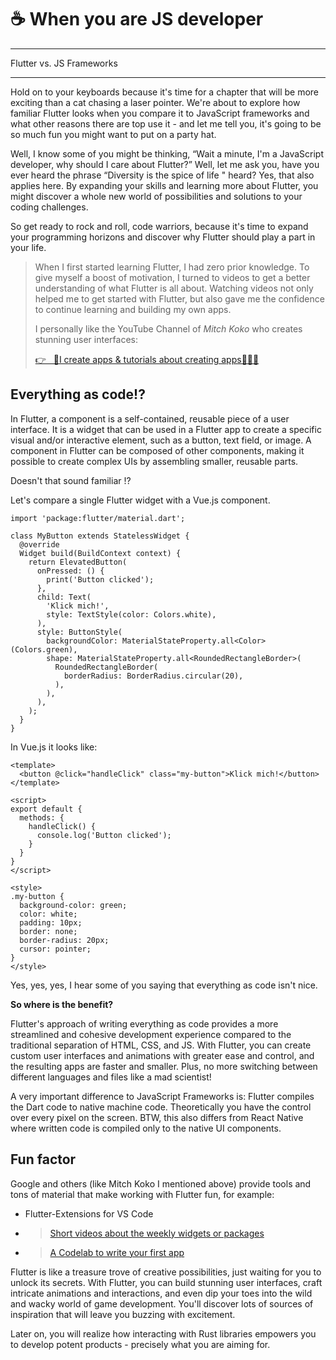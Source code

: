 # ☕ When you are JS developer

---

Flutter vs. JS Frameworks

---

Hold on to your keyboards because it's time for a chapter that will be more exciting than a cat chasing a laser pointer. We're about to explore how familiar Flutter looks when you compare it to JavaScript frameworks and what other reasons there are top use it - and let me tell you, it's going to be so much fun you might want to put on a party hat.

Well, I know some of you might be thinking, “Wait a minute, I'm a JavaScript developer, why should I care about Flutter?” Well, let me ask you, have you ever heard the phrase “Diversity is the spice of life " heard? Yes, that also applies here. By expanding your skills and learning more about Flutter, you might discover a whole new world of possibilities and solutions to your coding challenges.

So get ready to rock and roll, code warriors, because it's time to expand your programming horizons and discover why Flutter should play a part in your life.

> When I first started learning Flutter, I had zero prior knowledge. To give myself a boost of motivation, I turned to videos to get a better understanding of what Flutter is all about. Watching videos not only helped me to get started with Flutter, but also gave me the confidence to continue learning and building my own apps.
>
> I personally like the YouTube Channel of _Mitch Koko_ who creates stunning user interfaces:
>
> <a href="https://www.youtube.com/@createdbykoko" target="_blank">👉 &nbsp; 📱I create apps & tutorials about creating apps👨🏽‍💻</a>

## Everything as code!?

In Flutter, a component is a self-contained, reusable piece of a user interface. It is a widget that can be used in a Flutter app to create a specific visual and/or interactive element, such as a button, text field, or image. A component in Flutter can be composed of other components, making it possible to create complex UIs by assembling smaller, reusable parts.

Doesn't that sound familiar !?&#x20;

Let's compare a single Flutter widget with a Vue.js component.

```
import 'package:flutter/material.dart';

class MyButton extends StatelessWidget {
  @override
  Widget build(BuildContext context) {
    return ElevatedButton(
      onPressed: () {
        print('Button clicked');
      },
      child: Text(
        'Klick mich!',
        style: TextStyle(color: Colors.white),
      ),
      style: ButtonStyle(
        backgroundColor: MaterialStateProperty.all<Color>(Colors.green),
        shape: MaterialStateProperty.all<RoundedRectangleBorder>(
          RoundedRectangleBorder(
            borderRadius: BorderRadius.circular(20),
          ),
        ),
      ),
    );
  }
}
```

In Vue.js it looks like:

```
<template>
  <button @click="handleClick" class="my-button">Klick mich!</button>
</template>

<script>
export default {
  methods: {
    handleClick() {
      console.log('Button clicked');
    }
  }
}
</script>

<style>
.my-button {
  background-color: green;
  color: white;
  padding: 10px;
  border: none;
  border-radius: 20px;
  cursor: pointer;
}
</style>
```

Yes, yes, yes, I hear some of you saying that everything as code isn't nice.&#x20;

**So where is the benefit?**

Flutter's approach of writing everything as code provides a more streamlined and cohesive development experience compared to the traditional separation of HTML, CSS, and JS. With Flutter, you can create custom user interfaces and animations with greater ease and control, and the resulting apps are faster and smaller. Plus, no more switching between different languages and files like a mad scientist!

A very important difference to JavaScript Frameworks is: Flutter compiles the Dart code to native machine code. Theoretically you have the control over every pixel on the screen. BTW, this also differs from React Native where written code is compiled only to the native UI components.

## Fun factor

Google and others (like Mitch Koko I mentioned above) provide tools and tons of material that make working with Flutter fun, for example:

- Flutter-Extensions for VS Code
- > [Short videos about the weekly widgets or packages](https://www.youtube.com/playlist?list=PLjxrf2q8roU23XGwz3Km7sQZFTdB996iG)
- > [A Codelab to write your first app](https://docs.flutter.dev/get-started/codelab)

Flutter is like a treasure trove of creative possibilities, just waiting for you to unlock its secrets. With Flutter, you can build stunning user interfaces, craft intricate animations and interactions, and even dip your toes into the wild and wacky world of game development. You'll discover lots of sources of inspiration that will leave you buzzing with excitement.&#x20;

Later on, you will realize how interacting with Rust libraries empowers you to develop potent products - precisely what you are aiming for.

